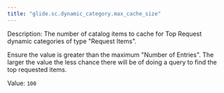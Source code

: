 ```yaml
---
title: "glide.sc.dynamic_category.max_cache_size"
---
```


Description: The number of catalog items to cache for Top Request dynamic categories of type "Request Items". 

Ensure the value is greater than the maximum "Number of Entries". The larger the value the less chance there will be of doing a query to find the top requested items.

Value: `100`